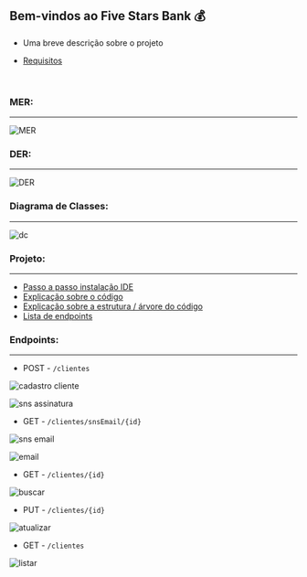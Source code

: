 ## Bem-vindos ao Five Stars Bank :moneybag:

* Uma breve descrição sobre o projeto

* [Requisitos](https://github.com/Feruaro/Five-Stars-Bank/blob/main/Documentos/requisitos_projeto.md)

  ​

### MER:

--------

![MER](https://github.com/Feruaro/Five-Stars-Bank/blob/main/Documentos/mer_final.jpg)

### DER:

----

![DER](https://github.com/Feruaro/Five-Stars-Bank/blob/main/Documentos/der_final.jpg)

### Diagrama de Classes:

-------

![dc](https://github.com/Feruaro/Five-Stars-Bank/blob/main/Documentos/digrama_classes_final.jpg)

### Projeto:

--------

* [Passo a passo instalação IDE]()
* [Explicação sobre o código](https://github.com/Feruaro/Five-Stars-Bank/blob/main/Documentos/explicacao_codigo.md)
* [Explicação sobre a estrutura / árvore do código]()
* [Lista de endpoints](https://github.com/Feruaro/Five-Stars-Bank/blob/main/Documentos/lista_%20endpoints.md)

### Endpoints:

-----

* POST - `/clientes`


![cadastro cliente](https://github.com/Feruaro/Five-Stars-Bank/blob/main/Imagens/cadastro_cliente.jpg)

![sns assinatura](https://github.com/Feruaro/Five-Stars-Bank/blob/main/Imagens/email_assinatura.jpg)

* GET - `/clientes/snsEmail/{id}`

![sns email](https://github.com/Feruaro/Five-Stars-Bank/blob/main/Imagens/snsEmail.jpg)

![email](https://github.com/Feruaro/Five-Stars-Bank/blob/main/Imagens/email_cadastro.jpg)

* GET - `/clientes/{id}`

![buscar](https://github.com/Feruaro/Five-Stars-Bank/blob/main/Imagens/buscar_cliente.jpg)

* PUT - `/clientes/{id}`

![atualizar](https://github.com/Feruaro/Five-Stars-Bank/blob/main/Imagens/atualizar%20_cliente.jpg)

* GET - `/clientes`

![listar](https://github.com/Feruaro/Five-Stars-Bank/blob/main/Imagens/listar_cliente1.jpg)